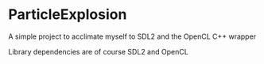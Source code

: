# ParticleExplosion
A simple project to acclimate myself to SDL2 and the OpenCL C++ wrapper

Library dependencies are of course SDL2 and OpenCL
